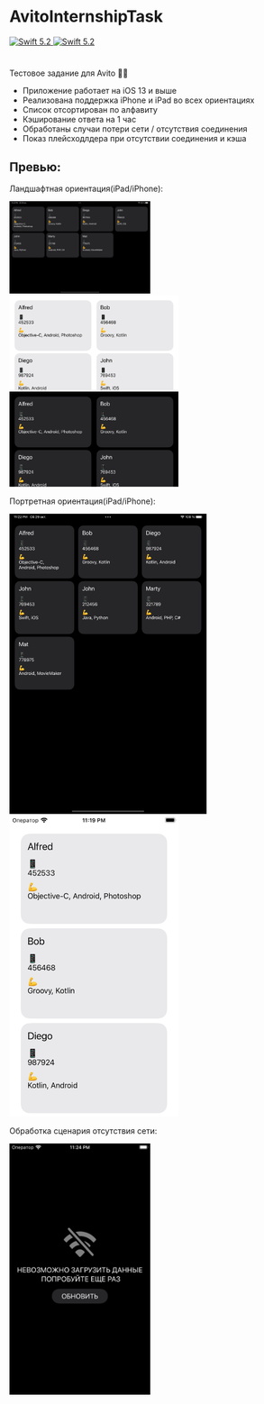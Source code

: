 # AvitoInternshipTask


<a href="https://swift.org">
    <img src="https://img.shields.io/badge/swift-5.6-brightgreen.svg" alt="Swift 5.2">
</a>
<a href="https://swift.org">
    <img src="https://img.shields.io/badge/ios-13.0-blue.svg" alt="Swift 5.2">
</a>

#

Тестовое задание для Avito 👨‍💻

* Приложение работает на iOS 13 и выше
* Реализована поддержка iPhone и iPad во всех ориентациях
* Список отсортирован по алфавиту
* Кэширование ответа на 1 час
* Обработаны случаи потери сети / отсутствия соединения
* Показ плейсходлдера при отсутствии соединения и кэша

## Превью:


Ландшафтная ориентация(iPad/iPhone):
<p float="center">
  <img src="/Previews/iPad_dark_land.png" width="250" />
  <img src="/Previews/iPhone_light_land.png" width="300" />
  <img src="/Previews/iPhone_dark_land.png" width="300" />
</p>


Портретная ориентация(iPad/iPhone):
<p float="center">
  <img src="/Previews/iPad_dark_port.png" width="350" /> 
  <img src="/Previews/iPhone_light_port.png" width="300" />
</p>


Обработка сценария отсутствия сети:
<p float="center">
  <img src="/Previews/iPhone_dark_no_connection.png" width="250" />
</p>


